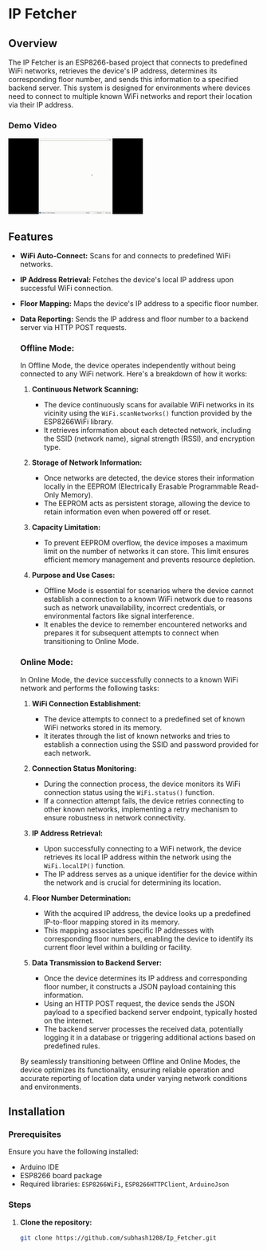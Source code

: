 # IP Fetcher

## Overview
The IP Fetcher is an ESP8266-based project that connects to predefined WiFi networks, retrieves the device's IP address, determines its corresponding floor number, and sends this information to a specified backend server. This system is designed for environments where devices need to connect to multiple known WiFi networks and report their location via their IP address.

### Demo Video
<img src="demo.gif" alt="step" width="270">


## Features
- **WiFi Auto-Connect:** Scans for and connects to predefined WiFi networks.
- **IP Address Retrieval:** Fetches the device's local IP address upon successful WiFi connection.
- **Floor Mapping:** Maps the device's IP address to a specific floor number.
- **Data Reporting:** Sends the IP address and floor number to a backend server via HTTP POST requests.
   ### Offline Mode:
   
   In Offline Mode, the device operates independently without being connected to any WiFi network. Here's a breakdown of how it works:
   
   1. **Continuous Network Scanning:**
      - The device continuously scans for available WiFi networks in its vicinity using the `WiFi.scanNetworks()` function provided by the ESP8266WiFi library.
      - It retrieves information about each detected network, including the SSID (network name), signal strength (RSSI), and encryption type.
   
   2. **Storage of Network Information:**
      - Once networks are detected, the device stores their information locally in the EEPROM (Electrically Erasable Programmable Read-Only Memory).
      - The EEPROM acts as persistent storage, allowing the device to retain information even when powered off or reset.
   
   3. **Capacity Limitation:**
      - To prevent EEPROM overflow, the device imposes a maximum limit on the number of networks it can store. This limit ensures efficient memory management and prevents resource depletion.
   
   4. **Purpose and Use Cases:**
      - Offline Mode is essential for scenarios where the device cannot establish a connection to a known WiFi network due to reasons such as network unavailability, incorrect credentials, or environmental factors like signal interference.
      - It enables the device to remember encountered networks and prepares it for subsequent attempts to connect when transitioning to Online Mode.
   
   ### Online Mode:
   
   In Online Mode, the device successfully connects to a known WiFi network and performs the following tasks:
   
   1. **WiFi Connection Establishment:**
      - The device attempts to connect to a predefined set of known WiFi networks stored in its memory.
      - It iterates through the list of known networks and tries to establish a connection using the SSID and password provided for each network.
   
   2. **Connection Status Monitoring:**
      - During the connection process, the device monitors its WiFi connection status using the `WiFi.status()` function.
      - If a connection attempt fails, the device retries connecting to other known networks, implementing a retry mechanism to ensure robustness in network connectivity.
   
   3. **IP Address Retrieval:**
      - Upon successfully connecting to a WiFi network, the device retrieves its local IP address within the network using the `WiFi.localIP()` function.
      - The IP address serves as a unique identifier for the device within the network and is crucial for determining its location.
   
   4. **Floor Number Determination:**
      - With the acquired IP address, the device looks up a predefined IP-to-floor mapping stored in its memory.
      - This mapping associates specific IP addresses with corresponding floor numbers, enabling the device to identify its current floor level within a building or facility.
   
   5. **Data Transmission to Backend Server:**
      - Once the device determines its IP address and corresponding floor number, it constructs a JSON payload containing this information.
      - Using an HTTP POST request, the device sends the JSON payload to a specified backend server endpoint, typically hosted on the internet.
      - The backend server processes the received data, potentially logging it in a database or triggering additional actions based on predefined rules.
   
   By seamlessly transitioning between Offline and Online Modes, the device optimizes its functionality, ensuring reliable operation and accurate reporting of location data under varying network conditions and environments.


## Installation
### Prerequisites
Ensure you have the following installed:
- Arduino IDE
- ESP8266 board package
- Required libraries: `ESP8266WiFi`, `ESP8266HTTPClient`, `ArduinoJson`

### Steps
1. **Clone the repository:**
   ```bash
   git clone https://github.com/subhash1208/Ip_Fetcher.git
